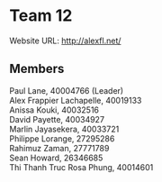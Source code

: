 Team 12
================

Website URL: http://alexfl.net/

## Members

Paul Lane, 40004766 (Leader)  
Alex Frappier Lachapelle, 40019133  
Anissa Kouki, 40032516  
David Payette, 40034927  
Marlin Jayasekera, 40033721  
Philippe Lorange, 27295286  
Rahimuz Zaman, 27771789  
Sean Howard, 26346685  
Thi Thanh Truc Rosa Phung, 40014601  
